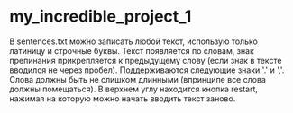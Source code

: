 # my_incredible_project_1
В sentences.txt можно записать любой текст, использую только латиницу и строчные буквы. Текст появляется по словам, знак препинания прикрепляется к предыдущему слову (если знак в тексте вводился не через пробел). Поддерживаются следующие знаки:'.' и ','. Слова должны быть не слишком длинными (впринципе все слова должны помещаться). В верхнем углу находится кнопка restart, нажимая на которую можно начать вводить текст заново.
